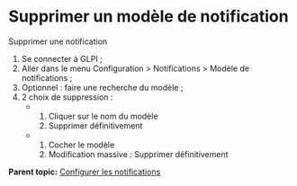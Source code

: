 Supprimer un modèle de notification
===================================

Supprimer une notification

1.  Se connecter à GLPI ;
2.  Aller dans le menu Configuration \> Notifications \> Modèle de
    notifications ;
3.  Optionnel : faire une recherche du modèle ;
4.  2 choix de suppression :
    -   1.  Cliquer sur le nom du modèle
        2.  Supprimer définitivement

    -   1.  Cocher le modèle
        2.  Modification massive : Supprimer définitivement

**Parent topic:** [Configurer les
notifications](../glpi/config_notification.html "Les notifications se configurent depuis le menu Configuration > Notifications ;")
